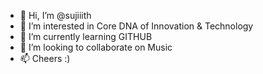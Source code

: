- 👋 Hi, I’m @sujiiith
- 👀 I’m interested in Core DNA of Innovation & Technology
- 🌱 I’m currently learning GITHUB
- 💞️ I’m looking to collaborate on Music
- 📫 Cheers :)

<!---
sujiiith/sujiiith is a ✨ special ✨ repository because its `README.md` (this file) appears on your GitHub profile.
You can click the Preview link to take a look at your changes.
--->
